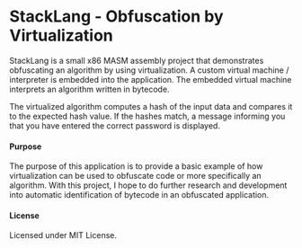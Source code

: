 # StackLang - Obfuscation by Virtualization
StackLang is a small x86 MASM assembly project that demonstrates obfuscating an algorithm by using virtualization. A custom virtual machine / interpreter is embedded into the application. The embedded virtual machine interprets an algorithm written in bytecode.

The virtualized algorithm computes a hash of the input data and compares it to the expected hash value. If the hashes match, a message informing you that you have entered the correct password is displayed.

#### Purpose
The purpose of this application is to provide a basic example of how virtualization can be used to obfuscate code or more specifically an algorithm. With this project, I hope to do further research and development into automatic identification of bytecode in an obfuscated application.

#### License

Licensed under MIT License.
